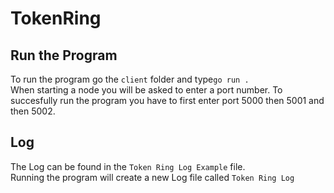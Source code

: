 # TokenRing
## Run the Program
To run the program go the ```client``` folder and type```go run .``` <br/>
When starting a node you will be asked to enter a port number. To succesfully run the program you have to first enter port 5000 then 5001 and then 5002.

## Log
The Log can be found in the  ```Token Ring Log Example``` file. <br/>
Running the program will create a new Log file called ```Token Ring Log```
